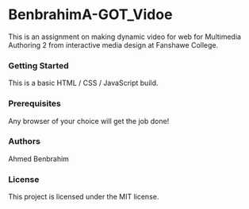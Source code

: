 # BenbrahimA-GOT_Vidoe
  This is an assignment on making dynamic video for web for Multimedia Authoring 2 from interactive media design at Fanshawe College.
  
### Getting Started
This is a basic HTML / CSS / JavaScript build.

### Prerequisites
Any browser of your choice will get the job done!

### Authors
Ahmed Benbrahim

### License
This project is licensed under the MIT license.
